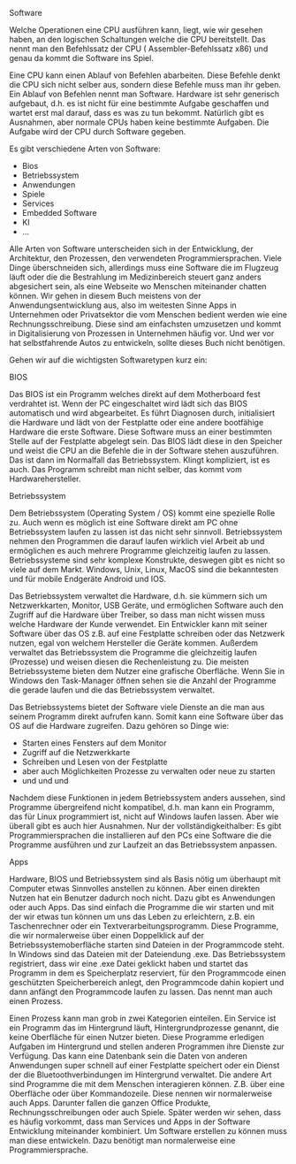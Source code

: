 Software

Welche Operationen eine CPU ausführen kann, liegt, wie wir gesehen haben, an den logischen Schaltungen welche die CPU bereitstellt. Das nennt man den Befehlssatz der CPU ( Assembler-Befehlssatz x86) und genau da kommt die Software ins Spiel.

Eine CPU kann einen Ablauf von Befehlen abarbeiten. Diese Befehle denkt die CPU sich nicht selber aus, sondern diese Befehle muss man ihr geben. Ein Ablauf von Befehlen nennt man Software. Hardware ist sehr generisch aufgebaut, d.h. es ist nicht für eine bestimmte Aufgabe geschaffen und wartet erst mal darauf, dass es was zu tun bekommt. Natürlich gibt es Ausnahmen, aber normale CPUs haben keine bestimmte Aufgaben. Die Aufgabe wird der CPU durch Software gegeben.

Es gibt verschiedene Arten von Software:

- Bios
- Betriebssystem 
- Anwendungen
- Spiele
- Services
- Embedded Software
- KI
- …

Alle Arten von Software unterscheiden sich in der Entwicklung, der Architektur, den Prozessen, den verwendeten Programmiersprachen. Viele Dinge überschneiden sich, allerdings muss eine Software die im Flugzeug läuft oder die die Bestrahlung im Medizinbereich steuert ganz anders abgesichert sein, als eine Webseite wo Menschen miteinander chatten können. Wir gehen in diesem Buch meistens von der Anwendungsentwicklung aus, also im weitesten Sinne Apps in Unternehmen oder Privatsektor die vom Menschen bedient werden wie eine Rechnungsschreibung. Diese sind am einfachsten umzusetzen und kommt in Digitalisierung von Prozessen in Unternehmen häufig vor. Und wer vor hat selbstfahrende Autos zu entwickeln, sollte dieses Buch nicht benötigen.

Gehen wir auf die wichtigsten Softwaretypen kurz ein:

BIOS

Das BIOS ist ein Programm welches direkt auf dem Motherboard fest verdrahtet ist. Wenn der PC eingeschaltet wird lädt sich das BIOS automatisch und wird abgearbeitet. Es führt Diagnosen durch, initialisiert die Hardware und lädt von der Festplatte oder eine andere bootfähige Hardware die erste Software. Diese Software muss an einer bestimmten Stelle auf der Festplatte abgelegt sein. Das BIOS lädt diese in den Speicher und weist die CPU an die Befehle die in der Software stehen auszuführen. Das ist dann im Normalfall das Betriebssystem. Klingt kompliziert, ist es auch. Das Programm schreibt man nicht selber, das kommt vom Hardwarehersteller.

Betriebssystem

Dem Betriebssystem (Operating System / OS) kommt eine spezielle Rolle zu. Auch wenn es möglich ist eine Software direkt am PC ohne Betriebssystem laufen zu lassen ist das nicht sehr sinnvoll. Betriebssystem nehmen den Programmen die darauf laufen wirklich viel Arbeit ab und ermöglichen es auch mehrere Programme gleichzeitig laufen zu lassen. Betriebssysteme sind sehr komplexe Konstrukte, deswegen gibt es nicht so viele auf dem Markt. Windows, Unix, Linux, MacOS sind die bekanntesten und für mobile Endgeräte Android und IOS.

Das Betriebssystem verwaltet die Hardware, d.h. sie kümmern sich um Netzwerkkarten, Monitor, USB Geräte, und ermöglichen Software auch den Zugriff auf die Hardware über Treiber, so dass man nicht wissen muss welche Hardware der Kunde verwendet. Ein Entwickler kann mit seiner Software über das OS z.B. auf eine Festplatte schreiben oder das Netzwerk nutzen, egal von welchem Hersteller die Geräte kommen. Außerdem verwaltet das Betriebssystem die Programme die gleichzeitig laufen (Prozesse) und weisen diesen die Rechenleistung zu. Die meisten Betriebssysteme bieten dem Nutzer eine grafische Oberfläche. Wenn Sie in Windows den Task-Manager öffnen sehen sie die Anzahl der Programme die gerade laufen und die das Betriebssystem verwaltet.

Das Betriebssystems bietet der Software viele Dienste an die man aus seinem Programm direkt aufrufen kann. Somit kann eine Software über das OS auf die Hardware zugreifen. Dazu gehören so Dinge wie:
- Starten eines Fensters auf dem Monitor
- Zugriff auf die Netzwerkkarte
- Schreiben und Lesen von der Festplatte
- aber auch Möglichkeiten Prozesse zu verwalten oder neue zu starten
- und und und

Nachdem diese Funktionen in jedem Betriebssystem anders aussehen, sind Programme übergreifend nicht kompatibel, d.h. man kann ein Programm, das für Linux programmiert ist, nicht auf Windows laufen lassen. Aber wie überall gibt es auch hier Ausnahmen. Nur der vollständigkeithalber: Es gibt Programmiersprachen die installieren auf den PCs eine Software die die Programme ausführen und zur Laufzeit an das Betriebssystem anpassen. 

Apps

Hardware, BIOS und Betriebssystem sind als Basis nötig um überhaupt mit Computer etwas Sinnvolles anstellen zu können. Aber einen direkten Nutzen hat ein Benutzer dadurch noch nicht. Dazu gibt es Anwendungen oder auch Apps. Das sind einfach die Programme die wir starten und mit der wir etwas tun können um uns das Leben zu erleichtern, z.B. ein Taschenrechner oder ein Textverarbeitungsprogramm. Diese Programme, die wir normalerweise über einen Doppelklick auf der Betriebssystemoberfläche starten sind Dateien in der Programmcode steht. In Windows sind das Dateien mit der Dateiendung .exe. Das Betriebssystem registriert, dass wir eine .exe Datei geklickt haben und startet das Programm in dem es Speicherplatz reserviert, für den Programmcode einen geschützten Speicherbereich anlegt, den Programmcode dahin kopiert und dann anfängt den Programmcode laufen zu lassen. Das nennt man auch einen Prozess.

Einen Prozess kann man grob in zwei Kategorien einteilen. Ein Service ist ein Programm das im Hintergrund läuft, Hintergrundprozesse genannt, die keine Oberfläche für einen Nutzer bieten. Diese Programme erledigen Aufgaben im Hintergrund und stellen anderen Programmen ihre Dienste zur Verfügung. Das kann eine Datenbank sein die Daten von anderen Anwendungen super schnell auf einer Festplatte speichert oder ein Dienst der die Bluetoothverbindungen im Hintergrund verwaltet. Die andere Art sind Programme die mit dem Menschen interagieren können. Z.B. über eine Oberfläche oder über Kommandozeile. Diese nennen wir normalerweise auch Apps. Darunter fallen die ganzen Office Produkte, Rechnungsschreibungen oder auch Spiele. Später werden wir sehen, dass es häufig vorkommt, dass man Services und Apps in der Software Entwicklung miteinander kombiniert. Um Software erstellen zu können muss man diese entwickeln. Dazu benötigt man normalerweise eine Programmiersprache.

